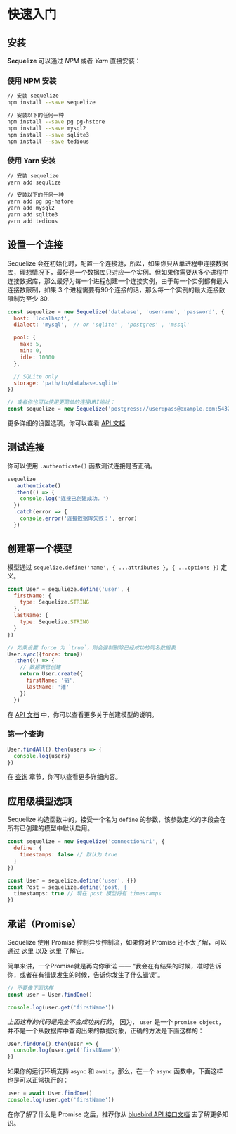 # 快速入门

## 安装

**Sequelize** 可以通过 *NPM* 或者 *Yarn* 直接安装：

### 使用 NPM 安装

```bash
// 安装 sequelize
npm install --save sequelize

// 安装以下的任何一种
npm install --save pg pg-hstore
npm install --save mysql2
npm install --save sqlite3
npm install --save tedious
```

### 使用 Yarn 安装

```bash
// 安装 sequelize
yarn add sequlize

// 安装以下的任何一种
yarn add pg pg-hstore
yarn add mysql2
yarn add sqlite3
yarn add tedious
```

## 设置一个连接

Sequelize 会在初始化时，配置一个连接池，所以，如果你只从单进程中连接数据库，理想情况下，最好是一个数据库只对应一个实例。但如果你需要从多个进程中连接数据库，那么最好为每一个进程创建一个连接实例，由于每一个实例都有最大连接数限制，如果 3 个进程需要有90个连接的话，那么每一个实例的最大连接数限制为至少 30.

```javascript
const sequelize = new Sequelize('database', 'username', 'password', {
  host: 'localhsot',
  dialect: 'mysql',  // or 'sqlite' , 'postgres' , 'mssql'

  pool: {
    max: 5,
    min: 0,
    idle: 10000
  },

  // SQLite only
  storage: 'path/to/database.sqlite'
})

// 或者你也可以使用更简单的连接URI地址：
const sequelize = new Sequelize('postgress://user:pass@example.com:5432/dbname')
```

更多详细的设置选项，你可以查看 [API 文档](http://docs.sequelizejs.com/class/lib/sequelize.js~Sequelize.html)

## 测试连接

你可以使用 `.authenticate()` 函数测试连接是否正确。

```javascript
sequelize
  .authenticate()
  .then(() => {
    console.log('连接已创建成功。')
  })
  .catch(error => {
    console.error('连接数据库失败：', error)
  })
```

## 创建第一个模型

模型通过 `sequelize.define('name', { ...attributes }, { ...options })` 定义。

```javascript
const User = sequlieze.define('user', {
  firstName: {
    type: Sequelize.STRING
  },
  lastName: {
    type: Sequelize.STRING
  }
})

// 如果设置 force 为 `true`，则会强制删除已经成功的同名数据表
User.sync({force: true})
  .then(() => {
    // 数据表已创建
    return User.create({
      firstName: '韬',
      lastName: '潘'
    })
  })
```

在 [API 文档](http://docs.sequelizejs.com/class/lib/model.js~Model.html) 中，你可以查看更多关于创建模型的说明。

### 第一个查询

```javascript
User.findAll().then(users => {
  console.log(users)
})
```

在 [查询](querying.md) 章节，你可以查看更多详细内容。

## 应用级模型选项

Sequelize 构造函数中的，接受一个名为 `define` 的参数，该参数定义的字段会在所有已创建的模型中默认启用。

```javascript
const sequelize = new Sequelize('connectionUri', {
  define: {
    timestamps: false // 默认为 true
  }
})

const User = sequelize.define('user', {})
const Post = sequelize.define('post, {
  timestamps: true // 现在 post 模型将有 timestamps
})
```

## 承诺（Promise）

Sequelize 使用 Promise 控制异步控制流，如果你对 Promise 还不太了解，可以通过 [这里](https://github.com/wbinnssmith/awesome-promises) 以及 [这里](http://bluebirdjs.com/docs/why-promises.html) 了解它。

简单来讲，一个Promise就是再向你承诺 —— “我会在有结果的时候，准时告诉你，或者在有错误发生的时候，告诉你发生了什么错误”。

```javascript
// 不要像下面这样
const user = User.findOne()

console.log(user.get('firstName'))
```

*上面这样的代码是完全不会成功执行的*， 因为， `user` 是一个 `promise object`，并不是一个从数据库中查询出来的数据对象，正确的方法是下面这样的：

```javascript
User.findOne().then(user => {
  console.log(user.get('firstName'))
})
```

如果你的运行环境支持 `async` 和 `await`，那么，在一个 `async` 函数中，下面这样也是可以正常执行的：

```javascript
user = await User.findOne()
console.log(user.get('firstName'))
```

在你了解了什么是 Promise 之后，推荐你从 [bluebird API 接口文档](http://bluebirdjs.com/docs/api-reference.html) 去了解更多知识。
